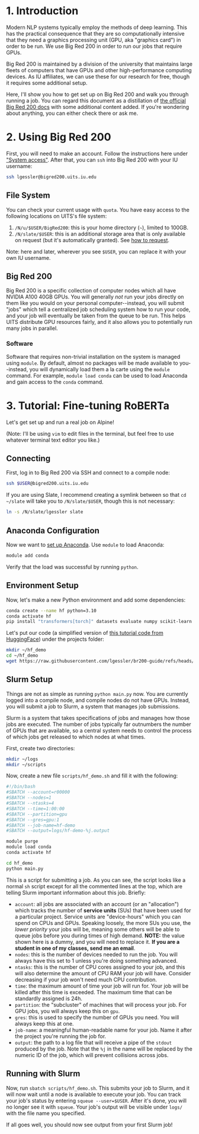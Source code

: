 # 1. Introduction
Modern NLP systems typically employ the methods of deep learning. 
This has the practical consequence that they are so computationally intensive that they need a graphics processing unit (GPU, aka "graphics card") in order to be run.
We use Big Red 200 in order to run our jobs that require GPUs.

Big Red 200 is maintained by a division of the university that maintains large fleets of computers that have GPUs and other high-performance computing devices. 
As IU affiliates, we can use these for our research for free, though it requires some additional setup.

Here, I'll show you how to get set up on Big Red 200 and walk you through running a job.
You can regard this document as a distillation of [the official Big Red 200 docs](https://servicenow.iu.edu/kb?id=kb_article_view&sysparm_article=KB0026317) with some additional content added.
If you're wondering about anything, you can either check there or ask me.

# 2. Using Big Red 200
First, you will need to make an account. Follow the instructions here under ["System access"](https://servicenow.iu.edu/kb?id=kb_article_view&sysparm_article=KB0026317#access).
After that, you can `ssh` into Big Red 200 with your IU username:
```bash
ssh lgessler@bigred200.uits.iu.edu
```

## File System
You can check your current usage with `quota`. 
You have easy access to the following locations on UITS's file system:

1. `/N/u/$USER/BigRed200`: this is your home directory (`~`), limited to 100GB.
2. `/N/slate/$USER`: this is an additional storage area that is only available on request (but it's automatically granted). See [how to request](https://servicenow.iu.edu/kb?id=kb_article_view&sysparm_article=KB0022439#slate).

Note: here and later, wherever you see `$USER`, you can replace it with your own IU username.

## Big Red 200
Big Red 200 is a specific collection of computer nodes which all have NVIDIA A100 40GB GPUs. 
You will generally _not_ run your jobs directly on them like you would on your personal computer--instead, you will submit "jobs" which tell a centralized job scheduling system how to run your code, and your job will eventually be taken from the queue to be run.
This helps UITS distribute GPU resources fairly, and it also allows you to potentially run many jobs in parallel.

### Software
Software that requires non-trivial installation on the system is managed using `module`.
By default, almost no packages will be made available to you--instead, you will dynamically load them a la carte using the `module` command.
For example, `module load conda` can be used to load Anaconda and gain access to the `conda` command.

# 3. Tutorial: Fine-tuning RoBERTa

Let's get set up and run a real job on Alpine! 

(Note: I'll be using `vim` to edit files in the terminal, but feel free to use whatever terminal text editor you like.)


## Connecting
First, log in to Big Red 200 via SSH and connect to a compile node:

```bash
ssh $USER@bigred200.uits.iu.edu
```

If you are using Slate, I recommend creating a symlink between so that `cd ~/slate` will take you to `/N/slate/$USER`, though this is not necessary:

```bash
ln -s /N/slate/lgessler slate
```

## Anaconda Configuration
Now we want to [set up Anaconda](https://curc.readthedocs.io/en/latest/software/python.html?highlight=anaconda). 
Use `module` to load Anaconda:

```bash
module add conda
```
Verify that the load was successful by running `python`.

## Environment Setup

Now, let's make a new Python environment and add some dependencies:

```bash
conda create --name hf python=3.10
conda activate hf
pip install "transformers[torch]" datasets evaluate numpy scikit-learn
```

Let's put our code (a simplified version of [this tutorial code from HuggingFace](https://huggingface.co/docs/transformers/en/training)) under the projects folder:

```bash
mkdir ~/hf_demo
cd ~/hf_demo
wget https://raw.githubusercontent.com/lgessler/br200-guide/refs/heads/master/main.py
```

## Slurm Setup
Things are not as simple as running `python main.py` now. 
You are currently logged into a compile node, and compile nodes do not have GPUs.
Instead, you will submit a job to Slurm, a system that manages job submissions.

Slurm is a system that takes specifications of jobs and manages how those jobs are executed. The number of jobs typically far outnumbers the number of GPUs that are available, so a central system needs to control the process of which jobs get released to which nodes at what times.

First, create two directories:

```bash
mkdir ~/logs
mkdir ~/scripts
```

Now, create a new file `scripts/hf_demo.sh` and fill it with the following:


```bash
#!/bin/bash
#SBATCH --account=r00000
#SBATCH --nodes=1
#SBATCH --ntasks=4
#SBATCH --time=1:00:00
#SBATCH --partition=gpu
#SBATCH --gres=gpu:1
#SBATCH --job-name=hf-demo
#SBATCH --output=logs/hf-demo-%j.output

module purge
module load conda
conda activate hf

cd hf_demo
python main.py
```

This is a script for submitting a job.
As you can see, the script looks like a normal `sh` script except for all the commented lines at the top, which are telling Slurm important information about this job. 
Briefly:

* `account`: all jobs are associated with an account (or an "allocation") which tracks the number of **service units** (SUs) that have been used for a particular project. Service units are "device-hours" which you can spend on CPUs and GPUs. Speaking loosely, the more SUs you use, the *lower priority* your jobs will be, meaning some others will be able to queue jobs before you during times of high demand. **NOTE:** the value shown here is a dummy, and you will need to replace it. **If you are a student in one of my classes, send me an email**.
* `nodes`: this is the number of devices needed to run the job. You will always have this set to 1 unless you're doing something advanced.
* `ntasks`: this is the number of CPU cores assigned to your job, and this will also determine the amount of CPU RAM your job will have. Consider decreasing if your job won't need much CPU contribution.
* `time`: the maximum amount of time your job will run for. Your job will be killed after this time is exceeded. The maximum time that can be standardly assigned is 24h.
* `partition`: the "subcluster" of machines that will process your job. For GPU jobs, you will always keep this on `gpu`.
* `gres`: this is used to specify the number of GPUs you need. You will always keep this at one.
* `job-name`: a meaningful human-readable name for your job. Name it after the project you're running the job for.
* `output`: the path to a log file that will receive a pipe of the `stdout` produced by the job. Note that the `%j` in the name will be replaced by the numeric ID of the job, which will prevent collisions across jobs.

## Running with Slurm
Now, run `sbatch scripts/hf_demo.sh`.
This submits your job to Slurm, and it will now wait until a node is available to execute your job.
You can track your job's status by entering `squeue --user=$USER`. 
After it's done, you will no longer see it with `squeue`. 
Your job's output will be visible under `logs/` with the file name you specified.

If all goes well, you should now see output from your first Slurm job!
